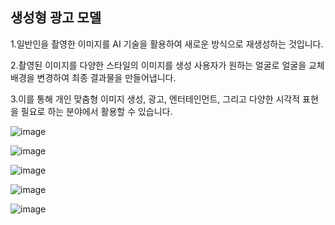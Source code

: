 ## 생성형 광고 모델

1.일반인을 촬영한 이미지를 AI 기술을 활용하여 
새로운 방식으로 재생성하는 것입니다.

2.촬영된 이미지를 다양한 스타일의 이미지를 생성 
사용자가 원하는 얼굴로 얼굴을 교체 
배경을 변경하여 최종 결과물을 만들어냅니다.

3.이를 통해 개인 맞춤형 이미지 생성, 광고, 엔터테인먼트, 
그리고 다양한 시각적 표현을 필요로 하는 분야에서 활용할 수 있습니다.

![image](https://github.com/user-attachments/assets/d1a23c25-2cd7-4536-8170-42670a422aa2)

![image](https://github.com/user-attachments/assets/c0cc2a02-d3b2-4741-b8ea-cf155db381ac)

![image](https://github.com/user-attachments/assets/f61e5739-cd06-4810-b0bc-f1b7de5a5d69)

![image](https://github.com/user-attachments/assets/fd08968b-fc3d-4908-9f94-ff7088de9b9c)

![image](https://github.com/user-attachments/assets/29931dac-46be-4239-9393-e401e6888390)


